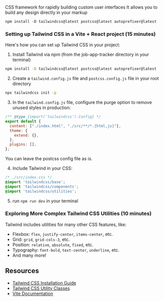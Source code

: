  CSS framework for rapidly building custom user interfaces
It allows you to build any design directly in your markup

`npm install -D tailwindcss@latest postcss@latest autoprefixer@latest`

### Setting up Tailwind CSS in a Vite + React project (15 minutes)

Here's how you can set up Tailwind CSS in your project:

1. Install Tailwind via npm (from the job-app-tracker directory in your terminal)

```bash
npm install -D tailwindcss@latest postcss@latest autoprefixer@latest
```

2. Create a `tailwind.config.js` file and `postcss.config.js` file in your root directory

```bash
npx tailwindcss init -p
```

3. In the `tailwind.config.js` file, configure the purge option to remove unused styles in production:

```javascript
/** @type {import('tailwindcss').Config} */
export default {
  content: ["./index.html", "./src/**/*.{html,js}"],
  theme: {
    extend: {},
  },
  plugins: [],
};
```
You can leave the postcss config file as is.


4. Include Tailwind in your CSS:

```css
/* ./src/index.css */
@import 'tailwindcss/base';
@import 'tailwindcss/components';
@import 'tailwindcss/utilities';
```

5. run `npm run dev` in your terminal


### Exploring More Complex Tailwind CSS Utilities (10 minutes)

Tailwind includes utilities for many other CSS features, like:

- Flexbox: `flex`, `justify-center`, `items-center`, etc.
- Grid: `grid`, `grid-cols-3`, etc.
- Position: `relative`, `absolute`,
`fixed`, etc.
- Typography: `font-bold`, `text-center`, `underline`, etc.
- And many more!

## Resources
- [Tailwind CSS Installation Guide](https://tailwindcss.com/docs/installation)
- [Tailwind CSS Utility Classes](https://tailwindcss.com/docs/utility-first)
- [Vite Documentation](https://vitejs.dev/guide/)
